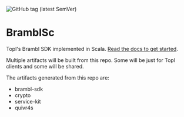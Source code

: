 ![GitHub tag (latest SemVer)](https://img.shields.io/github/v/tag/topl/bramblsc?label=release&style=plastic)

# BramblSc

Topl's Brambl SDK implemented in Scala. [Read the docs to get started](https://topl.github.io/BramblSc/docs/current/reference/getting-started).

Multiple artifacts will be built from this repo. Some will be just for Topl clients and some will be shared. 

The artifacts generated from this repo are:

- brambl-sdk
- crypto
- service-kit
- quivr4s
